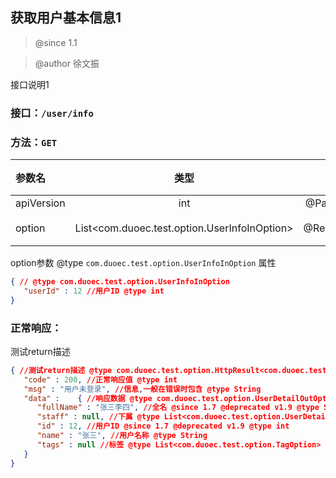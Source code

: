## 获取用户基本信息1

> @since 1.1

> @author 徐文振

接口说明1

### 接口：`/user/info`

### 方法：`GET`

|参数名|类型|来源|是否必填|说明|
|:--|:--:|:--:|:--:|:--|
|apiVersion|int|@PathVariable|false||
|option|List<com.duoec.test.option.UserInfoInOption>|@RequestBody|false|请求|


option参数 @type `com.duoec.test.option.UserInfoInOption` 属性

```JSON
{ // @type com.duoec.test.option.UserInfoInOption
   "userId" : 12 //用户ID @type int
}
```

### 正常响应：

测试return描述

```JSON
{ //测试return描述 @type com.duoec.test.option.HttpResult<com.duoec.test.option.UserDetailOutOption>
   "code" : 200, //正常响应值 @type int
   "msg" : "用户未登录", //信息,一般在错误时包含 @type String
   "data" :    { //响应数据 @type com.duoec.test.option.UserDetailOutOption
      "fullName" : "张三李四", //全名 @since 1.7 @deprecated v1.9 @type String
      "staff" : null, //下属 @type List<com.duoec.test.option.UserDetailOutOption>
      "id" : 12, //用户ID @since 1.7 @deprecated v1.9 @type int
      "name" : "张三", //用户名称 @type String
      "tags" : null //标签 @type List<com.duoec.test.option.TagOption>
   }
}
```

